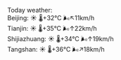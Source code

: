 Today weather:  
Beijing: ☀️   🌡️+32°C 🌬️↖11km/h  
Tianjin: ☀️   🌡️+35°C 🌬️↑22km/h  
Shijiazhuang: ☀️   🌡️+34°C 🌬️↑19km/h  
Tangshan: ☀️   🌡️+36°C 🌬️↗18km/h  

